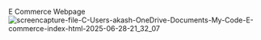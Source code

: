 E Commerce Webpage
![screencapture-file-C-Users-akash-OneDrive-Documents-My-Code-E-commerce-index-html-2025-06-28-21_32_07](https://github.com/user-attachments/assets/0e9430ae-28ca-4ca1-b082-57e5cc4adc25)
